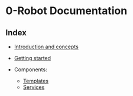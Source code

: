 # 0-Robot Documentation

## Index
- [Introduction and concepts](concepts.md)
- [Getting started](getting_started.md)

- Components:
    - [Templates](templates/README.md)
    - [Services](services/README.md)